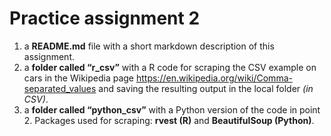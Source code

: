 # Practice assignment 2
1. a **README.md** file with a short markdown description of this assignment.
2. a **folder called “r_csv”** with a R code for scraping the CSV example on cars in the
Wikipedia page https://en.wikipedia.org/wiki/Comma-separated_values and
saving the resulting output in the local folder *(in CSV)*.
3. a **folder called “python_csv”** with a Python version of the code in point 2.
Packages used for scraping: **rvest (R)** and **BeautifulSoup (Python)**.